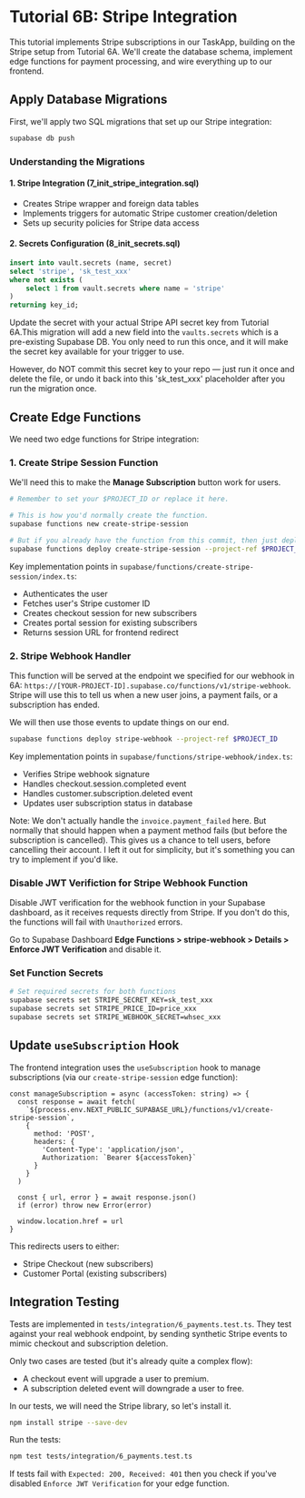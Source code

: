 # Tutorial 6B: Stripe Integration

This tutorial implements Stripe subscriptions in our TaskApp, building on the Stripe setup from Tutorial 6A. We'll create the database schema, implement edge functions for payment processing, and wire everything up to our frontend.

## Apply Database Migrations

First, we'll apply two SQL migrations that set up our Stripe integration:

```bash
supabase db push
```

### Understanding the Migrations

#### 1. Stripe Integration (7_init_stripe_integration.sql)

- Creates Stripe wrapper and foreign data tables
- Implements triggers for automatic Stripe customer creation/deletion
- Sets up security policies for Stripe data access

#### 2. Secrets Configuration (8_init_secrets.sql)

```sql
insert into vault.secrets (name, secret)
select 'stripe', 'sk_test_xxx'
where not exists (
    select 1 from vault.secrets where name = 'stripe'
)
returning key_id;
```

Update the secret with your actual Stripe API secret key from Tutorial 6A.This migration will add a new field into the `vaults.secrets` which is a pre-existing Supabase DB. You only need to run this once, and it will make the secret key available for your trigger to use.

However, do NOT commit this secret key to your repo — just run it once and delete the file, or undo it back into this 'sk_test_xxx' placeholder after you run the migration once.

## Create Edge Functions

We need two edge functions for Stripe integration:

### 1. Create Stripe Session Function

We'll need this to make the **Manage Subscription** button work for users.

```bash
# Remember to set your $PROJECT_ID or replace it here.

# This is how you'd normally create the function.
supabase functions new create-stripe-session

# But if you already have the function from this commit, then just deploy it.
supabase functions deploy create-stripe-session --project-ref $PROJECT_ID
```

Key implementation points in `supabase/functions/create-stripe-session/index.ts`:

- Authenticates the user
- Fetches user's Stripe customer ID
- Creates checkout session for new subscribers
- Creates portal session for existing subscribers
- Returns session URL for frontend redirect

### 2. Stripe Webhook Handler

This function will be served at the endpoint we specified for our webhook in 6A: `https://[YOUR-PROJECT-ID].supabase.co/functions/v1/stripe-webhook`. Stripe will use this to tell us when a new user joins, a payment fails, or a subscription has ended.

We will then use those events to update things on our end.

```bash
supabase functions deploy stripe-webhook --project-ref $PROJECT_ID
```

Key implementation points in `supabase/functions/stripe-webhook/index.ts`:

- Verifies Stripe webhook signature
- Handles checkout.session.completed event
- Handles customer.subscription.deleted event
- Updates user subscription status in database

Note: We don't actually handle the `invoice.payment_failed` here. But normally that should happen when a payment method fails (but before the subscription is cancelled). This gives us a chance to tell users, before cancelling their account. I left it out for simplicity, but it's something you can try to implement if you'd like.

### Disable JWT Verifiction for Stripe Webhook Function

Disable JWT verification for the webhook function in your Supabase dashboard, as it receives requests directly from Stripe. If you don't do this, the functions will fail with `Unauthorized` errors.

Go to Supabase Dashboard **Edge Functions > stripe-webhook > Details > Enforce JWT Verification** and disable it.

### Set Function Secrets

```bash
# Set required secrets for both functions
supabase secrets set STRIPE_SECRET_KEY=sk_test_xxx
supabase secrets set STRIPE_PRICE_ID=price_xxx
supabase secrets set STRIPE_WEBHOOK_SECRET=whsec_xxx
```

## Update `useSubscription` Hook

The frontend integration uses the `useSubscription` hook to manage subscriptions (via our `create-stripe-session` edge function):

```tsx
const manageSubscription = async (accessToken: string) => {
  const response = await fetch(
    `${process.env.NEXT_PUBLIC_SUPABASE_URL}/functions/v1/create-stripe-session`,
    {
      method: 'POST',
      headers: {
        'Content-Type': 'application/json',
        Authorization: `Bearer ${accessToken}`
      }
    }
  )

  const { url, error } = await response.json()
  if (error) throw new Error(error)

  window.location.href = url
}
```

This redirects users to either:

- Stripe Checkout (new subscribers)
- Customer Portal (existing subscribers)

## Integration Testing

Tests are implemented in `tests/integration/6_payments.test.ts`. They test against your real webhook endpoint, by sending synthetic Stripe events to mimic checkout and subscription deletion. 

Only two cases are tested (but it's already quite a complex flow):

* A checkout event will upgrade a user to premium.
* A subscription deleted event will downgrade a user to free.

In our tests, we will need the Stripe library, so let's install it.

```sh
npm install stripe --save-dev
```

Run the tests:
```bash
npm test tests/integration/6_payments.test.ts
```

If tests fail with `Expected: 200, Received: 401` then you check if you've disabled `Enforce JWT Verification` for your edge function.
